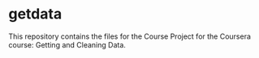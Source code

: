 # getdata
This repository contains the files for the Course Project for the Coursera course: Getting and Cleaning Data.
